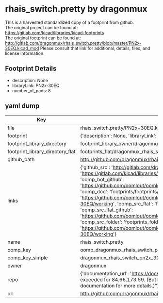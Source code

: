 # rhais_switch.pretty by dragonmux  
This is a harvested standardized copy of a footprint from github.  
The original project can be found at:  
https://gitlab.com/kicad/libraries/kicad-footprints  
The original footprint can be found at:
http://gitlab.com/dragonmux/rhais_switch.pretty/blob/master/PN2x-30EQ.kicad_mod
Please consult that link for additional, details, files, and license information.  
## Footprint Details
* description: None  
* libraryLink: PN2x-30EQ  
* number_of_pads: 8  
## yaml dump  
| Key | Value |  
| --- | --- |  
| file | rhais_switch.pretty/PN2x-30EQ.kicad_mod |  
| footprint | {'description': None, 'libraryLink': 'PN2x-30EQ', 'number_of_pads': 8} |  
| footprint_library_directory | footprint_library_owner/dragonmux_rhais_switch.pretty |  
| footprint_library_directory_flat | footprints_flat/dragonmux_rhais_switch_pn2x_30eq/working |  
| github_path | http://github.com/dragonmux/rhais_switch.pretty/blob/master/PN2x-30EQ.kicad_mod |  
| links | {'github_src': 'http://gitlab.com/dragonmux/rhais_switch.pretty/blob/master/PN2x-30EQ.kicad_mod', 'github_src_repo': 'https://gitlab.com/kicad/libraries/kicad-footprints', 'oomp_bot': 'footprints/dragonmux_rhais_switch_pn2x_30eq/working', 'oomp_bot_github': 'https://github.com/oomlout/oomlout_oomp_footprint_bot/tree/main/footprints/dragonmux_rhais_switch_pn2x_30eq/working', 'oomp_doc': 'footprints/footprints/dragonmux/rhais_switch/PN2x-30EQ/working/', 'oomp_doc_github': 'https://github.com/oomlout/oomlout_oomp_footprint_doc/tree/main/footprints/footprints/dragonmux/rhais_switch/PN2x-30EQ/working', 'oomp_src_flat': 'footprints_flat/footprints_flat/dragonmux_rhais_switch_pn2x_30eq/working', 'oomp_src_flat_github': 'https://github.com/oomlout/oomlout_oomp_footprint_src/tree/main/footprints_flat/dragonmux_rhais_switch_pn2x_30eq/working', 'oomp_src_folder': 'footprints_folder/footprints_folder/dragonmux/rhais_switch/PN2x-30EQ/working', 'oomp_src_folder_github': 'https://github.com/oomlout/oomlout_oomp_footprint_src/tree/main/footprints_folder/dragonmux/rhais_switch/PN2x-30EQ/working'} |  
| name | rhais_switch.pretty |  
| oomp_key | oomp_dragonmux_rhais_switch_pn2x_30eq |  
| oomp_key_simple | dragonmux_rhais_switch_pn2x_30eq |  
| owner | dragonmux |  
| repo | {'documentation_url': 'https://docs.github.com/rest/overview/resources-in-the-rest-api#rate-limiting', 'message': "API rate limit exceeded for 84.66.173.59. (But here's the good news: Authenticated requests get a higher rate limit. Check out the documentation for more details.)"} |  
| url | http://github.com/dragonmux/rhais_switch.pretty |  

